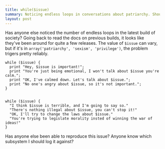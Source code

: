 ```yaml
---
title: while($issue)
summary: Noticing endless loops in conversations about patriarchy. Shouldn't automated tests be catching these?
layout: post
---
```

Has anyone else noticed the number of endless loops in the latest build of society? Going back to read the docs on previous builds, it looks like they've been around for quite a few releases. The value of `$issue` can vary, but if it's in `array('patriarchy', 'sexism', 'privilege')`, the problem trigers pretty reliably. 


    while ($issue) {
      print "Hey, $issue is important!";
      print "You're just being emotional, I won't talk about $issue you're calm.";
      print "OK, I've calmed down. Let's talk about $issue.";
      print "No one's angry about $issue, so it's not important.";
    }


    while ($issue) {
      "I think $issue is terrible, and I'm going to say so."
      "There's nothing illegal about $issue, you can't stop it!"
      "OK, I'll try to change the laws about $issue."
      "You're trying to legislate morality insted of winning the war of ideas!"
    }


Has anyone else been able to reproduce this issue? Anyone know which subsystem I should log it against?